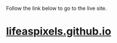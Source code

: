 Follow the link below to go to the live site.
# [lifeaspixels.github.io](https://lifeaspixels.github.io/)
